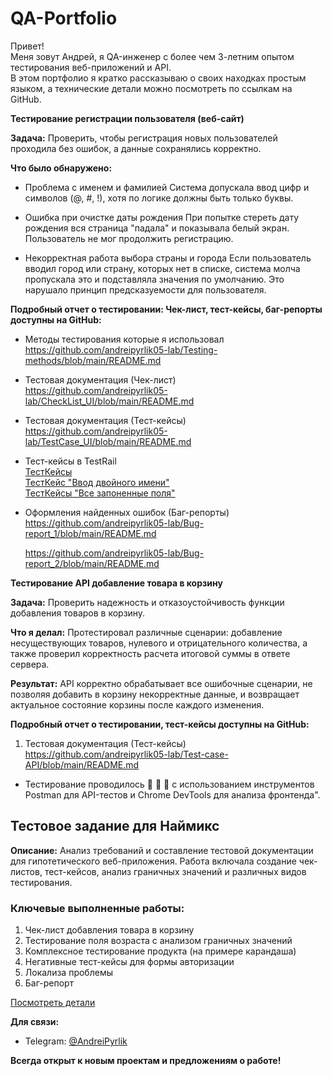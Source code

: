 # QA-Portfolio
Привет!  
Меня зовут Андрей, я QA-инженер с более чем 3-летним опытом тестирования веб-приложений и API.  
В этом портфолио я кратко рассказываю о своих находках простым языком, а технические детали можно посмотреть по ссылкам на GitHub.  


**Тестирование регистрации пользователя (веб-сайт)**    

**Задача:** Проверить, чтобы регистрация новых пользователей проходила без ошибок, а данные сохранялись корректно.  

**Что было обнаружено:**  

-  Проблема с именем и фамилией
  Система допускала ввод цифр и символов (@, #, !), хотя по логике должны быть только буквы.

-  Ошибка при очистке даты рождения
   При попытке стереть дату рождения вся страница "падала" и показывала белый экран. Пользователь не мог продолжить регистрацию.

-  Некорректная работа выбора страны и города
   Если пользователь вводил город или страну, которых нет в списке, система молча пропускала это и подставляла значения по умолчанию. Это нарушало принцип предсказуемости для пользователя.

**Подробный отчет о тестировании: Чек-лист, тест-кейсы,  баг-репорты доступны на GitHub:**

 -  Методы тестирования которые я использовал  
      https://github.com/andreipyrlik05-lab/Testing-methods/blob/main/README.md  

 -  Тестовая документация (Чек-лист)  
      https://github.com/andreipyrlik05-lab/CheckList_UI/blob/main/README.md  

 - Тестовая документация (Тест-кейсы)  
     https://github.com/andreipyrlik05-lab/TestCase_UI/blob/main/README.md  

 - Тест-кейсы в TestRail  
    [ТестКейсы](https://github.com/andreipyrlik05-lab/TestRail/blob/main/TestRail/%D0%A2%D0%B5%D1%81%D1%82%D0%9A%D0%B5%D0%B9%D1%81%D1%8B_TestRail.png)  
   [ТестКейс "Ввод двойного имени"](https://github.com/andreipyrlik05-lab/TestRail/blob/main/TestRail/%D0%A2%D0%B5%D1%81%D1%82%D0%9A%D0%B5%D0%B9%D1%81_%D0%BF%D0%BE%D0%B4%D1%80%D0%BE%D0%B1%D0%BD%D1%8B%D0%B9_TestRail.png
)  
  [ТестКейсы "Все запоненные поля"](https://github.com/andreipyrlik05-lab/TestRail/blob/main/TestRail/%D0%A2%D0%B5%D1%81%D1%82%D0%9A%D0%B5%D0%B9%D1%81_%D0%BF%D0%BE%D0%B4%D1%80%D0%BE%D0%B1%D0%BD%D1%8B%D0%B9_2_TestRail_.png)  

   
-   Оформления найденных ошибок (Баг-репорты)  
      https://github.com/andreipyrlik05-lab/Bug-report_1/blob/main/README.md  

      https://github.com/andreipyrlik05-lab/Bug-report_2/blob/main/README.md  


**Тестирование API добавление товара в корзину**

**Задача:** Проверить надежность и отказоустойчивость функции добавления товаров в корзину.  

**Что я делал:** Протестировал различные сценарии: добавление несуществующих товаров, нулевого и отрицательного количества, а также проверил корректность расчета итоговой суммы в ответе сервера.  

**Результат:** API корректно обрабатывает все ошибочные сценарии, не позволяя добавить в корзину некорректные данные, и возвращает актуальное состояние корзины после каждого изменения.  



**Подробный отчет о тестировании, тест-кейсы  доступны на GitHub:**


1.  Тестовая документация (Тест-кейсы)
https://github.com/andreipyrlik05-lab/Test-case-API/blob/main/README.md

- Тестирование проводилось 👀 🧠 🤚  с использованием инструментов Postman для API-тестов и Chrome DevTools для анализа фронтенда".


## Тестовое задание для Наймикс

**Описание:** Анализ требований и составление тестовой документации для гипотетического веб-приложения. Работа включала создание чек-листов, тест-кейсов, анализ граничных значений и различных видов тестирования.

###  Ключевые выполненные работы:

 1. Чек-лист добавления товара в корзину  
 2. Тестирование поля возраста с анализом граничных значений  
 3. Комплексное тестирование продукта (на примере карандаша)  
 4. Негативные тест-кейсы для формы авторизации  
 5. Локализа проблемы
 6. Баг-репорт  
 
[Посмотреть детали](https://github.com/andreipyrlik05-lab/Test-assignment-from-Naimix)



**Для связи:**

* Telegram: [@AndreiPyrlik](https://t.me/AndreiPyrlik)


**Всегда открыт к новым проектам и предложениям о работе!**
 
